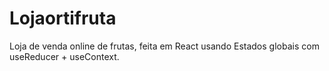 # Lojaortifruta
Loja de venda online de frutas, feita em React usando Estados globais com useReducer + useContext.
